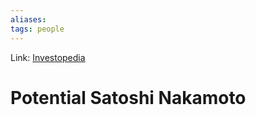 ```yaml
---
aliases:
tags: people
---
```

Link: [Investopedia](https://www.investopedia.com/tech/three-people-who-were-supposedly-bitcoin-founder-satoshi-nakamoto/)

# Potential Satoshi Nakamoto